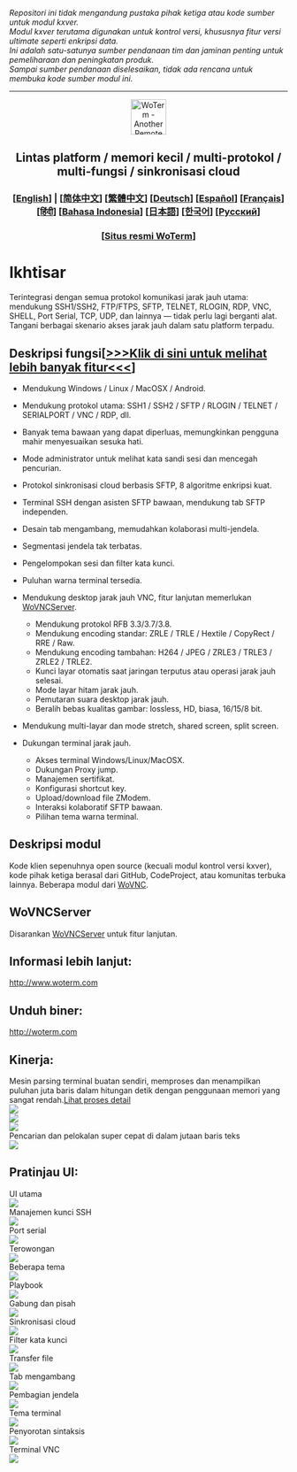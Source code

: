 *Repositori ini tidak mengandung pustaka pihak ketiga atau kode sumber untuk modul kxver.  
Modul kxver terutama digunakan untuk kontrol versi, khususnya fitur versi ultimate seperti enkripsi data.  
Ini adalah satu-satunya sumber pendanaan tim dan jaminan penting untuk pemeliharaan dan peningkatan produk.  
Sampai sumber pendanaan diselesaikan, tidak ada rencana untuk membuka kode sumber modul ini.*  
***
<p align="center">
  <img src="woterm.png" width="64" alt="WoTerm - Another Remote Access Assistant">
  <h2 style="text-align: center;">Lintas platform / memori kecil / multi-protokol / multi-fungsi / sinkronisasi cloud</h2>
<h3 style="text-align: center;">
  [<a href="../README.md">English</a>] | 
  [<a href="README-zh_CN.md">简体中文</a>]
  [<a href="README-zh_TW.md">繁體中文</a>]
  [<a href="README-de.md">Deutsch</a>]
  [<a href="README-es.md">Español</a>]
  [<a href="README-fr.md">Français</a>]
  [<a href="README-hi.md">हिंदी</a>]
  [<a href="README-id.md">Bahasa Indonesia</a>]
  [<a href="README-ja.md">日本語</a>]
  [<a href="README-ko.md">한국어</a>]
  [<a href="README-ru.md">Русский</a>]
</h3>
  <h3 style="text-align: center;">[<a href="https://woterm.com">Situs resmi WoTerm</a>]</a></h3>
</p>

# Ikhtisar
Terintegrasi dengan semua protokol komunikasi jarak jauh utama: mendukung SSH1/SSH2, FTP/FTPS, SFTP, TELNET, RLOGIN, RDP, VNC, SHELL, Port Serial, TCP, UDP, dan lainnya — tidak perlu lagi berganti alat.  
Tangani berbagai skenario akses jarak jauh dalam satu platform terpadu.

## Deskripsi fungsi[<a href="https://en.woterm.com/versions/">&gt;&gt;&gt;Klik di sini untuk melihat lebih banyak fitur&lt;&lt;&lt;</a>]
- Mendukung Windows / Linux / MacOSX / Android.  
- Mendukung protokol utama: SSH1 / SSH2 / SFTP / RLOGIN / TELNET / SERIALPORT / VNC / RDP, dll.  
- Banyak tema bawaan yang dapat diperluas, memungkinkan pengguna mahir menyesuaikan sesuka hati.  
- Mode administrator untuk melihat kata sandi sesi dan mencegah pencurian.  
- Protokol sinkronisasi cloud berbasis SFTP, 8 algoritme enkripsi kuat.  
- Terminal SSH dengan asisten SFTP bawaan, mendukung tab SFTP independen.  
- Desain tab mengambang, memudahkan kolaborasi multi-jendela.  
- Segmentasi jendela tak terbatas.  
- Pengelompokan sesi dan filter kata kunci.  
- Puluhan warna terminal tersedia.

- Mendukung desktop jarak jauh VNC, fitur lanjutan memerlukan [WoVNCServer](http://wovnc.com).  
  - Mendukung protokol RFB 3.3/3.7/3.8.  
  - Mendukung encoding standar: ZRLE / TRLE / Hextile / CopyRect / RRE / Raw.  
  - Mendukung encoding tambahan: H264 / JPEG / ZRLE3 / TRLE3 / ZRLE2 / TRLE2.  
  - Kunci layar otomatis saat jaringan terputus atau operasi jarak jauh selesai.  
  - Mode layar hitam jarak jauh.  
  - Pemutaran suara desktop jarak jauh.  
  - Beralih bebas kualitas gambar: lossless, HD, biasa, 16/15/8 bit.  
- Mendukung multi-layar dan mode stretch, shared screen, split screen.  

- Dukungan terminal jarak jauh.  
  - Akses terminal Windows/Linux/MacOSX.  
  - Dukungan Proxy jump.  
  - Manajemen sertifikat.  
  - Konfigurasi shortcut key.  
  - Upload/download file ZModem.  
  - Interaksi kolaboratif SFTP bawaan.  
  - Pilihan tema warna terminal.

## Deskripsi modul
Kode klien sepenuhnya open source (kecuali modul kontrol versi kxver), kode pihak ketiga berasal dari GitHub, CodeProject, atau komunitas terbuka lainnya. Beberapa modul dari [WoVNC](http://wovnc.com).  

## WoVNCServer
Disarankan [WoVNCServer](http://wovnc.com) untuk fitur lanjutan.  

## Informasi lebih lanjut:
<a href="http://www.woterm.com">http://www.woterm.com</a>  

## Unduh biner:
<a href="http://woterm.com">http://woterm.com</a>  

## Kinerja:
<div>Mesin parsing terminal buatan sendiri, memproses dan menampilkan puluhan juta baris dalam hitungan detik dengan penggunaan memori yang sangat rendah.<a href="Performance-id.md">Lihat proses detail<a>
<br><img src="timeseq1.png"/>
<br><img src="urandom_test_speed.png"/>
<br><img src="urandom_test_memory.png"/>
</div>
<div>Pencarian dan pelokalan super cepat di dalam jutaan baris teks<br><img src="search.gif"/></div>


## Pratinjau UI:
<div>UI utama<br><img src="main.gif"/></div>
<div>Manajemen kunci SSH<br><img src="keymgr2.gif"></div>
<div>Port serial<br><img src="serialport.gif"></div>
<div>Terowongan<br><img src="tunnel.png"></div>
<div>Beberapa tema<br><img src="skins.png"></div>
<div>Playbook<br><img src="playbook.gif"></div>
<div>Gabung dan pisah<br><img src="merge.gif"></div>
<div>Sinkronisasi cloud<br><img src="sync.gif"></div>
<div>Filter kata kunci<br><img src="filter.gif"></div>
<div>Transfer file<br><img src="sftp.gif"></div>
<div>Tab mengambang<br><img src="float.gif"></div>
<div>Pembagian jendela<br><img src="split.gif"></div>
<div>Tema terminal<br><img src="patten.gif"></div>
<div>Penyorotan sintaksis<br><img src="highlight.gif"/></div>
<div>Terminal VNC<br><img src="vnc.gif"/></div>

